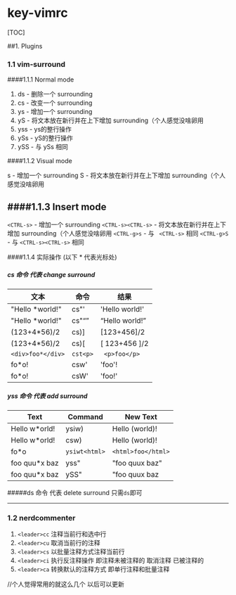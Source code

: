 # key-vimrc

[TOC]

##1. Plugins

### 1.1 vim-surround


####1.1.1 Normal mode

1. ds - 删除一个 surrounding
2. cs - 改变一个 surrounding
3. ys - 增加一个 surrounding
4. yS - 将文本放在新行并在上下增加 surrounding（个人感觉没啥卵用
5. yss - ys的整行操作
6. ySs - yS的整行操作
7. ySS - 与 ySs 相同

####1.1.2 Visual mode

s   - 增加一个 surrounding
S   - 将文本放在新行并在上下增加 surrounding（个人感觉没啥卵用

####1.1.3 Insert mode
-----------
`<CTRL-s>` - 增加一个 surrounding
`<CTRL-s><CTRL-s>` - 将文本放在新行并在上下增加 surrounding（个人感觉没啥卵用
`<CTRL-g>s` -  与 ` <CTRL-s>` 相同
`<CTRL-g>S` -  与 `<CTRL-s><CTRL-s>` 相同

####1.1.4 实际操作
(以下  * 代表光标处)
##### cs 命令  代表 change surround

文本          |命令     |  结果
---------------  |-------   |-----------
"Hello *world!"| cs"'  |    'Hello world!'
"Hello *world!" | cs"<q>  |  <q>Hello world!</q>
(123+4*56)/2     |cs)]      |[123+456]/2
(123+4*56)/2    | cs)[     | [ 123+456 ]/2
`<div>foo*</div>`| ` cst<p> ` | ` <p>foo</p>`
fo*o!         |  csw'  |    'foo'!|
fo*o!         |  csW'   |   'foo!'|

##### yss 命令 代表 add surround
Text              |Command |     New Text
---------------   | -------        |  -----------
Hello w*orld!  |   ysiw)   |    Hello (world)!
Hello w*orld!  |   csw)      |  Hello (world)!
fo*o             | `ysiwt<html>` | `<html>foo</html>`
foo quu*x baz |    yss"        | "foo quux baz"
foo quu*x baz  |   ySS"        | "foo quux baz

#####ds 命令 代表  delete surround
只需`ds`即可

---

### 1.2 nerdcommenter

1. `<leader>cc`  注释当前行和选中行
2. `<leader>cu`  取消当前行的注释
3. `<leader>cs`  以批量注释方式注释当前行 
4. `<leader>ci`   执行反注释操作  即注释未被注释的  取消注释 已被注释的
5. `<leader>ca`  转换默认的注释方式   即单行注释和批量注释

//个人觉得常用的就这么几个    以后可以更新


